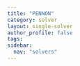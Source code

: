 ```yaml
---
title: "PENNON"
category: solver
layout: single-solver
author_profile: false
tags: 
sidebar:
  nav: "solvers"
---
```

